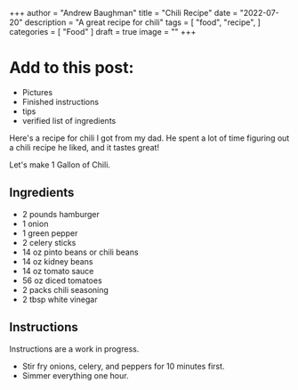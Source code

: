 +++
author = "Andrew Baughman"
title = "Chili Recipe"
date = "2022-07-20"
description = "A great recipe for chili"
tags = [
    "food",
    "recipe",
]
categories = [
    "Food"
]
draft = true
image = ""
+++

# Add to this post:
* Pictures
* Finished instructions
* tips
* verified list of ingredients

Here's a recipe for chili I got from my dad. He spent a lot of time figuring out a chili recipe he liked, and it tastes great!

Let's make 1 Gallon of Chili.

## Ingredients
* 2 pounds hamburger
* 1 onion
* 1 green pepper
* 2 celery sticks
* 14 oz pinto beans or chili beans
* 14 oz kidney beans
* 14 oz tomato sauce
* 56 oz diced tomatoes
* 2 packs chili seasoning
* 2 tbsp white vinegar

## Instructions
Instructions are a work in progress.
- Stir fry onions, celery, and peppers for 10 minutes first.
- Simmer everything one hour.